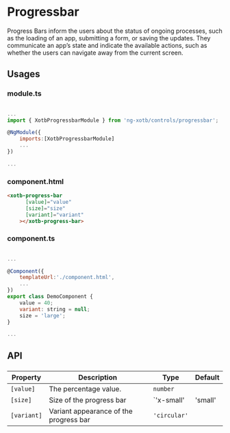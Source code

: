 # Progressbar

Progress Bars inform the users about the status of ongoing processes, such as the loading of an app, submitting a form, or saving the updates. They communicate an app’s state and indicate the available actions, such as whether the users can navigate away from the current screen.

## Usages

### module.ts
```javascript

...
import { XotbProgressbarModule } from 'ng-xotb/controls/progressbar';

@NgModule({
    imports:[XotbProgressbarModule]
    ...
})

...
```

### component.html
```html
<xotb-progress-bar
      [value]="value"
      [size]="size"
      [variant]="variant"
    ></xotb-progress-bar>
```

### component.ts
```javascript

...

@Component({
    templateUrl:'./component.html',
    ...
})
export class DemoComponent {
    value = 40;
    variant: string = null;
    size = 'large';
}

...
```

## API
 
### <xotb-progress-bar>

| Property | Description | Type | Default |
| --- | --- | --- | --- |
| `[value]` | The percentage value.  | `number` |  |
| `[size]` | Size of the progress bar | `'x-small' | 'small' | 'medium' | 'large'` | `'medium'` |
| `[variant]` | Variant appearance of the progress bar | `'circular'` |  |